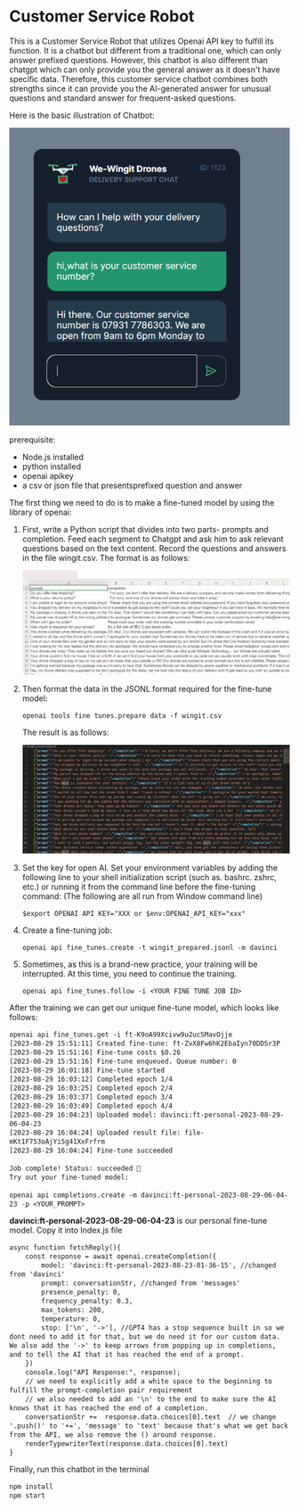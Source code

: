 # Customer Service Robot

This is a  Customer Service Robot that utilizes Openai API key to fulfill its function. It is a chatbot but different from a traditional one, which can only answer prefixed questions. However, this chatbot is also different than chatgpt which can only provide you the general answer as it doesn't have specific data. Therefore, this customer service  chatbot combines both strengths since it can provide you the AI-generated answer for unusual questions  and standard answer for frequent-asked questions.

Here is the basic illustration of Chatbot:

![csvfile](images/161650.png)

prerequisite:

- Node.js installed
- python installed
- openai apikey
- a csv or json file that presentsprefixed question and answer

The first thing we need to do is to make a fine-tuned model by using the library of openai:

1. First, write a Python script that divides into two parts- prompts and completion. Feed each segment to Chatgpt and ask him to ask relevant questions based on the text content. Record the questions and answers in the file wingit.csv. The format is as follows:

   ![csvfile](images/210038.png)

2. Then format the data in the JSONL format required for the fine-tune model:

   ~~~
   openai tools fine tunes.prepare data -f wingit.csv
   ~~~

   The result is as follows:

   ![Jsonlfile](images/214105.png)

3. Set the key for open AI. Set your environment variables by adding the following line to your shell initialization script (such as. bashrc. zshrc, etc.) or running it from the command line before the fine-tuning command: (The following are all run from Window command line)

   ~~~
   $export OPENAI API KEY="XXX or $env:OPENAI_API_KEY="xxx"
   ~~~

4. Create a fine-tuning job:

   ~~~
   openai api fine_tunes.create -t wingit_prepared.jsonl -m davinci
   ~~~

5. Sometimes, as this is a brand-new practice, your training will be interrupted. At this time, you need to continue the training.

   ~~~
   openai api fine_tunes.follow -i <YOUR FINE TUNE JOB ID>
   ~~~

After the training we can get our unique fine-tune model, which looks like follows:

~~~
openai api fine_tunes.get -i ft-K9oA99Xcivw9u2uc5MavOjje
[2023-08-29 15:51:11] Created fine-tune: ft-ZvX8Fw6hK2EbaIyn70DDSr3P
[2023-08-29 15:51:16] Fine-tune costs $0.26
[2023-08-29 15:51:16] Fine-tune enqueued. Queue number: 0
[2023-08-29 16:01:18] Fine-tune started
[2023-08-29 16:03:12] Completed epoch 1/4
[2023-08-29 16:03:25] Completed epoch 2/4
[2023-08-29 16:03:37] Completed epoch 3/4
[2023-08-29 16:03:49] Completed epoch 4/4
[2023-08-29 16:04:23] Uploaded model: davinci:ft-personal-2023-08-29-06-04-23
[2023-08-29 16:04:24] Uploaded result file: file-mKt1F753oAjYi5g41XxFrfrm
[2023-08-29 16:04:24] Fine-tune succeeded

Job complete! Status: succeeded 🎉
Try out your fine-tuned model:

openai api completions.create -m davinci:ft-personal-2023-08-29-06-04-23 -p <YOUR_PROMPT>
~~~

**davinci:ft-personal-2023-08-29-06-04-23** is our personal fine-tune model. Copy it into Index.js file

~~~
async function fetchReply(){
    const response = await openai.createCompletion({
        model: 'davinci:ft-personal-2023-08-23-01-36-15', //changed from 'davinci'
        prompt: conversationStr, //changed from 'messages'
        presence_penalty: 0,
        frequency_penalty: 0.3,
        max_tokens: 200,
        temperature: 0,
        stop: ['\n', '->'], //GPT4 has a stop sequence built in so we dont need to add it for that, but we do need it for our custom data. We also add the '->' to keep arrows from popping up in completions, and to tell the AI that it has reached the end of a prompt.
    })
    console.log("API Response:", response);
    // we need to explicitly add a white space to the beginning to fulfill the prompt-completion pair requirement
    // we also needed to add an '\n' to the end to make sure the AI knows that it has reached the end of a completion.
    conversationStr +=  response.data.choices[0].text  // we change '.push()' to '+=', 'message' to 'text' because that's what we get back from the API, we also remove the () around response.
    renderTypewriterText(response.data.choices[0].text)
}
~~~

Finally, run this chatbot in the terminal

```
npm install
npm start
````
